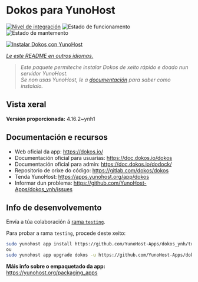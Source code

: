 <!--
NOTA: Este README foi creado automáticamente por <https://github.com/YunoHost/apps/tree/master/tools/readme_generator>
NON debe editarse manualmente.
-->

# Dokos para YunoHost

[![Nivel de integración](https://dash.yunohost.org/integration/dokos.svg)](https://dash.yunohost.org/appci/app/dokos) ![Estado de funcionamento](https://ci-apps.yunohost.org/ci/badges/dokos.status.svg) ![Estado de mantemento](https://ci-apps.yunohost.org/ci/badges/dokos.maintain.svg)

[![Instalar Dokos con YunoHost](https://install-app.yunohost.org/install-with-yunohost.svg)](https://install-app.yunohost.org/?app=dokos)

*[Le este README en outros idiomas.](./ALL_README.md)*

> *Este paquete permíteche instalar Dokos de xeito rápido e doado nun servidor YunoHost.*  
> *Se non usas YunoHost, le a [documentación](https://yunohost.org/install) para saber como instalalo.*

## Vista xeral



**Versión proporcionada:** 4.16.2~ynh1
## Documentación e recursos

- Web oficial da app: <https://dokos.io/>
- Documentación oficial para usuarias: <https://doc.dokos.io/dokos>
- Documentación oficial para admin: <https://doc.dokos.io/dodock/>
- Repositorio de orixe do código: <https://gitlab.com/dokos/dokos>
- Tenda YunoHost: <https://apps.yunohost.org/app/dokos>
- Informar dun problema: <https://github.com/YunoHost-Apps/dokos_ynh/issues>

## Info de desenvolvemento

Envía a túa colaboración á [rama `testing`](https://github.com/YunoHost-Apps/dokos_ynh/tree/testing).

Para probar a rama `testing`, procede deste xeito:

```bash
sudo yunohost app install https://github.com/YunoHost-Apps/dokos_ynh/tree/testing --debug
ou
sudo yunohost app upgrade dokos -u https://github.com/YunoHost-Apps/dokos_ynh/tree/testing --debug
```

**Máis info sobre o empaquetado da app:** <https://yunohost.org/packaging_apps>
